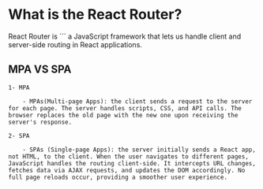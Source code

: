 # What is the React Router?

React Router is ``` a JavaScript framework that lets us handle client and server-side routing in React applications.

## MPA VS SPA

    1- MPA

        - MPAs(Multi-page Apps): the client sends a request to the server for each page. The server handles scripts, CSS, and API calls. The browser replaces the old page with the new one upon receiving the server's response.

    2- SPA

        - SPAs (Single-page Apps): the server initially sends a React app, not HTML, to the client. When the user navigates to different pages, JavaScript handles the routing client-side. It intercepts URL changes, fetches data via AJAX requests, and updates the DOM accordingly. No full page reloads occur, providing a smoother user experience.
